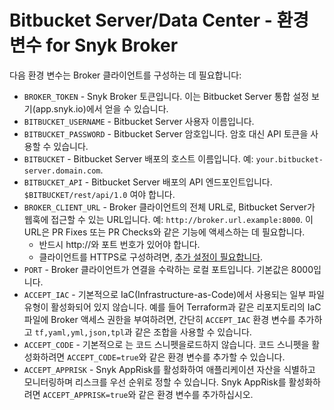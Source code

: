 # Bitbucket Server/Data Center - 환경 변수 for Snyk Broker

다음 환경 변수는 Broker 클라이언트를 구성하는 데 필요합니다:

* `BROKER_TOKEN` - Snyk Broker 토큰입니다. 이는 Bitbucket Server 통합 설정 보기(app.snyk.io)에서 얻을 수 있습니다.
* `BITBUCKET_USERNAME` - Bitbucket Server 사용자 이름입니다.
* `BITBUCKET_PASSWORD` - Bitbucket Server 암호입니다. 암호 대신 API 토큰을 사용할 수 있습니다.
* `BITBUCKET` - Bitbucket Server 배포의 호스트 이름입니다. 예: `your.bitbucket-server.domain.com`.
* `BITBUCKET_API` - Bitbucket Server 배포의 API 엔드포인트입니다. `$BITBUCKET/rest/api/1.0` 여야 합니다.
* `BROKER_CLIENT_URL` - Broker 클라이언트의 전체 URL로, Bitbucket Server가 웹훅에 접근할 수 있는 URL입니다. 예: `http://broker.url.example:8000`. 이 URL은 PR Fixes 또는 PR Checks와 같은 기능에 액세스하는 데 필요합니다.
  * 반드시 http://와 포트 번호가 있어야 합니다.
  * 클라이언트를 HTTPS로 구성하려면, [추가 설정이 필요합니다](https://docs.snyk.io/snyk-admin/snyk-broker/install-and-configure-broker-using-docker/advanced-configuration-for-snyk-broker-docker-installation/https-for-broker-client-with-docker).
* `PORT` - Broker 클라이언트가 연결을 수락하는 로컬 포트입니다. 기본값은 8000입니다.
* `ACCEPT_IAC` - 기본적으로 IaC(Infrastructure-as-Code)에서 사용되는 일부 파일 유형이 활성화되어 있지 않습니다. 예를 들어 Terraform과 같은 리포지토리의 IaC 파일에 Broker 액세스 권한을 부여하려면, 간단히 `ACCEPT_IAC` 환경 변수를 추가하고 `tf,yaml,yml,json,tpl`과 같은 조합을 사용할 수 있습니다.
* `ACCEPT_CODE` - 기본적으로 는 코드 스니펫을로드하지 않습니다. 코드 스니펫을 활성화하려면 `ACCEPT_CODE=true`와 같은 환경 변수를 추가할 수 있습니다.
* `ACCEPT_APPRISK` - Snyk AppRisk를 활성화하여 애플리케이션 자산을 식별하고 모니터링하며 리스크를 우선 순위로 정할 수 있습니다. Snyk AppRisk를 활성화하려면 `ACCEPT_APPRISK=true`와 같은 환경 변수를 추가하십시오.